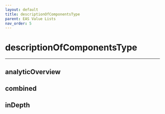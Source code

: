 ```yaml
---
layout: default
title: descriptionOfComponentsType
parent: EAS Value Lists
nav_order: 5
---
```


# descriptionOfComponentsType

---

## analyticOverview

## combined

## inDepth
